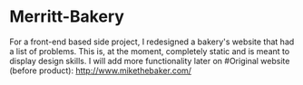 # Merritt-Bakery
For a front-end based side project, I redesigned a bakery's website that had a list of problems. This is, at the moment, completely static and is meant to display design skills. I will add more functionality later on
#Original website (before product):
http://www.mikethebaker.com/
